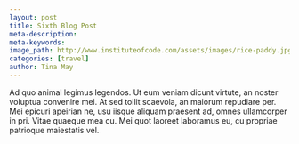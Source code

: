 ```yaml
---
layout: post
title: Sixth Blog Post
meta-description:
meta-keywords:
image_path: http://www.instituteofcode.com/assets/images/rice-paddy.jpg
categories: [travel]
author: Tina May
---
```


Ad quo animal legimus legendos. Ut eum veniam dicunt virtute, an noster voluptua convenire mei. At sed tollit scaevola, an maiorum repudiare per. Mei epicuri apeirian ne, usu iisque aliquam praesent ad, omnes ullamcorper in pri. Vitae quaeque mea cu. Mei quot laoreet laboramus eu, cu propriae patrioque maiestatis vel.
